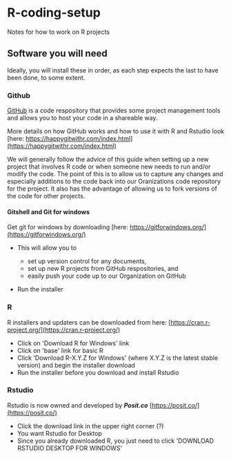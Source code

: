 # R-coding-setup
Notes for how to work on R projects

## Software you will need
Ideally, you will install these in order, as each step expects the last to have been done, to some extent.

### Github

[GitHub](https://github.com) is a code respository that provides some project management tools and allows you to host your code in a shareable way.

More details on how GitHub works and how to use it with R and Rstudio look [here: https://happygitwithr.com/index.html](https://happygitwithr.com/index.html)

We will generally follow the advice of this guide when setting up a new project that involves R code or when someone new needs to run and/or modify the code.  The point of this is to allow us to capture any changes and especially additions to the code back into our Oranizations code repository for the project.  It also has the advantage of allowing us to fork versions of the code for other projects.

#### Gitshell and Git for windows
Get git for windows by downloading [here:  https://gitforwindows.org/](https://gitforwindows.org/)

* This will allow you to 
  * set up version control for any documents, 
  * set up new R projects from GitHub respositories, and 
  * easily push your code up to our Organization on GitHub

* Run the installer

### R
R installers and updaters can be downloaded from here:  [https://cran.r-project.org/](https://cran.r-project.org/)

* Click on 'Download R for Windows' link
* Click on 'base' link for basic R
* Click 'Download R-X.Y.Z for Windows' (where X.Y.Z is the latest stable version) and begin the installer download
* Run the installer before you download and install Rstudio

### Rstudio
Rstudio is now owned and developed by ***Posit.co***
[https://posit.co/](https://posit.co/)

* Click the download link in the upper right corner (?)
* You want Rstudio for Desktop
* Since you already downloaded R, you just need to click 'DOWNLOAD RSTUDIO DESKTOP FOR WINDOWS'


